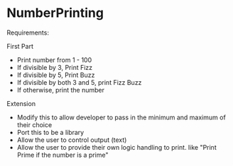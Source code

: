 NumberPrinting
==============
Requirements:

First Part

 - Print number from 1 - 100
 - If divisible by 3, Print Fizz
 - If divisible by 5, Print Buzz
 - If divisible by both 3 and 5, print Fizz Buzz
 - If otherwise, print the number
    
Extension

 - Modify this to allow developer to pass in the minimum and maximum of their choice
 - Port this to be a library
 - Allow the user to control output (text)
 - Allow the user to provide their own logic handling to print. like "Print Prime if the number is a prime"

